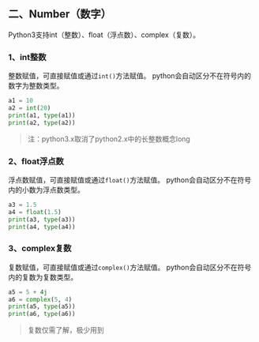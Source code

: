 ##  二、Number（数字）

Python3支持int（整数）、float（浮点数）、complex（复数）。

### 1、int整数

整数赋值，可直接赋值或通过`int()`方法赋值。
python会自动区分不在符号内的数字为整数类型。

```python
a1 = 10
a2 = int(20)
print(a1, type(a1))
print(a2, type(a2))
```

> 注：python3.x取消了python2.x中的长整数概念long

### 2、float浮点数

浮点数赋值，可直接赋值或通过`float()`方法赋值。
python会自动区分不在符号内的小数为浮点数类型。

```python
a3 = 1.5
a4 = float(1.5)
print(a3, type(a3))
print(a4, type(a4))
```
### 3、complex复数
复数赋值，可直接赋值或通过`complex()`方法赋值。
python会自动区分不在符号内的复数为复数类型。
```python
a5 = 5 + 4j
a6 = complex(5, 4)
print(a5, type(a5))
print(a6, type(a6))
```
> 复数仅需了解，极少用到